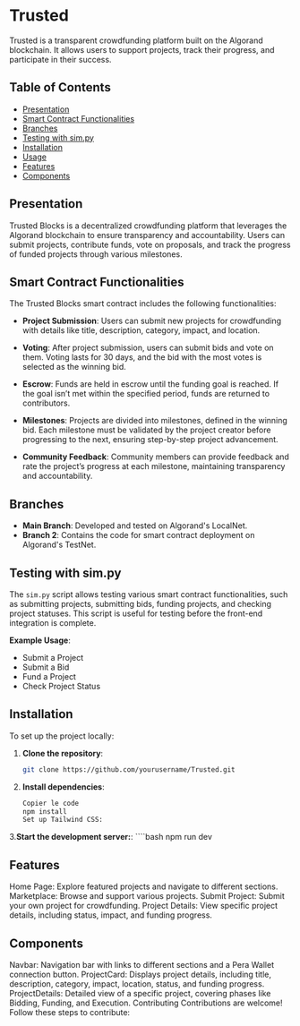 # Trusted

Trusted is a transparent crowdfunding platform built on the Algorand blockchain. It allows users to support projects, track their progress, and participate in their success.

## Table of Contents
- [Presentation](#presentation)
- [Smart Contract Functionalities](#smart-contract-functionalities)
- [Branches](#branches)
- [Testing with sim.py](#testing-with-simpy)
- [Installation](#installation)
- [Usage](#usage)
- [Features](#features)
- [Components](#components)

## Presentation

Trusted Blocks is a decentralized crowdfunding platform that leverages the Algorand blockchain to ensure transparency and accountability. Users can submit projects, contribute funds, vote on proposals, and track the progress of funded projects through various milestones.

## Smart Contract Functionalities

The Trusted Blocks smart contract includes the following functionalities:

- **Project Submission**: Users can submit new projects for crowdfunding with details like title, description, category, impact, and location.
  
- **Voting**: After project submission, users can submit bids and vote on them. Voting lasts for 30 days, and the bid with the most votes is selected as the winning bid.

- **Escrow**: Funds are held in escrow until the funding goal is reached. If the goal isn’t met within the specified period, funds are returned to contributors.

- **Milestones**: Projects are divided into milestones, defined in the winning bid. Each milestone must be validated by the project creator before progressing to the next, ensuring step-by-step project advancement.

- **Community Feedback**: Community members can provide feedback and rate the project’s progress at each milestone, maintaining transparency and accountability.

## Branches

- **Main Branch**: Developed and tested on Algorand's LocalNet.
- **Branch 2**: Contains the code for smart contract deployment on Algorand's TestNet.

## Testing with sim.py

The `sim.py` script allows testing various smart contract functionalities, such as submitting projects, submitting bids, funding projects, and checking project statuses. This script is useful for testing before the front-end integration is complete.

**Example Usage**:
- Submit a Project
- Submit a Bid
- Fund a Project
- Check Project Status

## Installation

To set up the project locally:

1. **Clone the repository**:
   ```bash
   git clone https://github.com/yourusername/Trusted.git

2. **Install dependencies**:
    ```bash
    Copier le code
    npm install
    Set up Tailwind CSS:

3.**Start the development server:**:
    ````bash
    npm run dev

## Features
Home Page: Explore featured projects and navigate to different sections.
Marketplace: Browse and support various projects.
Submit Project: Submit your own project for crowdfunding.
Project Details: View specific project details, including status, impact, and funding progress.
## Components
Navbar: Navigation bar with links to different sections and a Pera Wallet connection button.
ProjectCard: Displays project details, including title, description, category, impact, location, status, and funding progress.
ProjectDetails: Detailed view of a specific project, covering phases like Bidding, Funding, and Execution.
Contributing
Contributions are welcome! Follow these steps to contribute:

